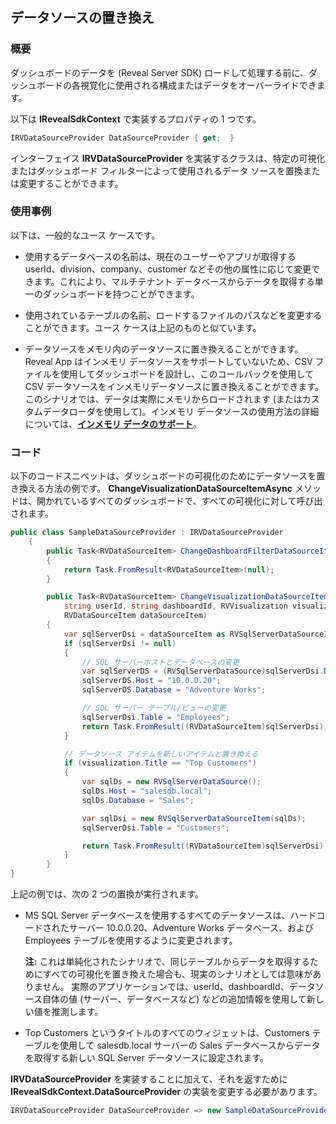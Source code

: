 ## データソースの置き換え

### 概要

ダッシュボードのデータを (Reveal Server SDK) ロードして処理する前に、ダッシュボードの各視覚化に使用される構成またはデータをオーバーライドできます。

以下は __IRevealSdkContext__ で実装するプロパティの 1 つです。

``` csharp
IRVDataSourceProvider DataSourceProvider { get;  }
```

インターフェイス __IRVDataSourceProvider__ を実装するクラスは、特定の可視化またはダッシュボード フィルターによって使用されるデータ ソースを置換または変更することができます。

### 使用事例

以下は、一般的なユース ケースです。

  - 使用するデータベースの名前は、現在のユーザーやアプリが取得する userId、division、company、customer などその他の属性に応じて変更できます。これにより、マルチテナント データベースからデータを取得する単一のダッシュボードを持つことができます。

  - 使用されているテーブルの名前、ロードするファイルのパスなどを変更することができます。ユース ケースは上記のものと似ています。

  - データソースをメモリ内のデータソースに置き換えることができます。Reveal App はインメモリ データソースをサポートしていないため、CSV ファイルを使用してダッシュボードを設計し、このコールバックを使用して CSV データソースをインメモリデータソースに置き換えることができます。このシナリオでは、データは実際にメモリからロードされます (またはカスタムデータローダを使用して)。インメモリ データソースの使用方法の詳細については、[**インメモリ データのサポート**](in-memory-data.html)。

### コード

以下のコードスニペットは、ダッシュボードの可視化のためにデータソースを置き換える方法の例です。 __ChangeVisualizationDataSourceItemAsync__ メソッドは、開かれているすべてのダッシュボードで、すべての可視化に対して呼び出されます。

``` csharp
public class SampleDataSourceProvider : IRVDataSourceProvider
    {
        public Task<RVDataSourceItem> ChangeDashboardFilterDataSourceItemAsync(string userId, string dashboardId, RVDashboardFilter globalFilter, RVDataSourceItem dataSourceItem)
        {
            return Task.FromResult<RVDataSourceItem>(null);
        }

        public Task<RVDataSourceItem> ChangeVisualizationDataSourceItemAsync(
            string userId, string dashboardId, RVVisualization visualization,
            RVDataSourceItem dataSourceItem)
        {
            var sqlServerDsi = dataSourceItem as RVSqlServerDataSourceItem;
            if (sqlServerDsi != null)
            {
                // SQL サーバーホストとデータベースの変更
                var sqlServerDS = (RVSqlServerDataSource)sqlServerDsi.DataSource;
                sqlServerDS.Host = "10.0.0.20";
                sqlServerDS.Database = "Adventure Works";

                // SQL サーバー テーブル/ビューの変更
                sqlServerDsi.Table = "Employees";
                return Task.FromResult((RVDataSourceItem)sqlServerDsi);
            }

            // データソース アイテムを新しいアイテムと置き換える
            if (visualization.Title == "Top Customers")
            {
                var sqlDs = new RVSqlServerDataSource();
                sqlDs.Host = "salesdb.local";
                sqlDs.Database = "Sales";

                var sqlDsi = new RVSqlServerDataSourceItem(sqlDs);
                sqlServerDsi.Table = "Customers";

                return Task.FromResult((RVDataSourceItem)sqlServerDsi);
            }
        }
}
```

上記の例では、次の 2 つの置換が実行されます。

  - MS SQL Server データベースを使用するすべてのデータソースは、ハードコードされたサーバー 10.0.0.20、Adventure Works データベース、および Employees テーブルを使用するように変更されます。

    **注:** これは単純化されたシナリオで、同じテーブルからデータを取得するためにすべての可視化を置き換えた場合も、現実のシナリオとしては意味がありません。 実際のアプリケーションでは、userId、dashboardId、データソース自体の値 (サーバー、データベースなど) などの追加情報を使用して新しい値を推測します。

  - Top Customers というタイトルのすべてのウィジェットは、Customers テーブルを使用して salesdb.local サーバーの Sales データベースからデータを取得する新しい SQL Server データソースに設定されます。

__IRVDataSourceProvider__ を実装することに加えて、それを返すために __IRevealSdkContext.DataSourceProvider__ の実装を変更する必要があります。

``` csharp
IRVDataSourceProvider DataSourceProvider => new SampleDataSourceProvider();
```
